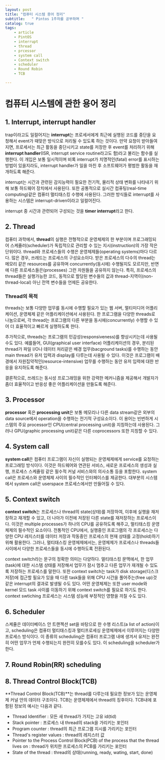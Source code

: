 ```yaml
---
layout: post
title: "컴퓨터 시스템 용어 정리"
subtitle:   " Pintos 1주차를 공부하며 "
catalog: true
tags:
    - article
    - PintOS
    - interrupt
    - thread
    - prcessor
    - system call
    - Context switch
    - scheduler
    - Round Robin
    - TCB

---
```


# 컴퓨터 시스템에 관한 용어 정리

## 1. Interrupt, interrupt handler

trap이라고도 일컬어지는 **interrupt**는 프로세서에게 최근에 실행된 코드를 중단을 요청해서 event가 때맞은 방식으로 처리될 수 있도록 하는 것이다. 만약 요청이 받아들여지면, 프로세서는 최근 활동을 중단시키고 state를 저장한 후 event를 처리하기 위해 **interrupt handler**(ISR, interrupt service routine라고도 함)라고 불리는 함수를 실행한다. 이 개입은 보통 일시적이며 비록 interrupt가 치명적인(fatal) error를 표시하는 방법이 있을지라도, interrupt handler가 일을 마친 후 소프트웨어가 평범한 활동을 재개하도록 해준다.

interrupt는 시간과 관련된 감지능력이 필요한 전기적, 물리적 상태 변화를 나타내기 위해 보통 하드웨어 장치에서 사용된다. 또한 공통적으로 실시간 컴퓨팅(real-time computing)같은 컴퓨터 멀티태스킹 수행에 사용된다. 그러한 방식들로 interrupt를 사용하는 시스템은 interrupt-driven이라고 일컬어진다.

interrupt 중 시간과 관련되어 구성되는 것을 **timer interrupt**라고 한다.



## 2. Thread

컴퓨터 과학에서, **thread**의 실행은 전형적으로 운영체제의 한 부분이며 프로그래밍되어 스케쥴러(scheduler)가 독립적으로 관리할 수 있는 지시(instruction)의 가장 작은 단위이다. thread와 프로세스들의 수행은 운영체제들(operating systems)마다 다르다. 많은 경우, 쓰레드는 프로세스의 구성요소이다. 받은 프로세스의 다수의 thread는 메모리 같은 resources를 공유하며 concurrently(동시에) 수행될지도 모르지만, 반면에 다른 프로세스들은(processes) 그런 자원들을 공유하지 않는다. 특히, 프로세스의 thread들은 실행가능한 코드, 동적으로 할당된 변수들의 값과 thread-지역이(non-thread-local) 아닌 전역 변수들을 언제든 공유한다.

### Thread의 목적

threads는 보통 다양한 업무를 동시에 수행할 필요가 있는 웹 서버, 멀티미디어 어플리케이션, 운영체제 같은 어플리케이션에서 사용된다. 한 프로그램을 다양한 threads로 나눔으로써, 각 thread는 프로그램의 다른 부분을 동시에(concurrently) 수행할 수 있어 더 효율적이고 빠르게 실행하도록 한다.

추가적으로, threads는 프로그램의 민감성(responsiveness)를 향상시키는데 사용될 수도 있다. 예를들어, GUI(graphical user interface) 어플리케이션의 경우, 분리된 thread가 파일 I/O나 데이터 처리같은 배경 업무(bacground tasks)를 수행하는 동안 main thread가 유저 입력과 display를 다루는데 사용될 수 있다. 이것은 프로그램이 배경에서 자원집약적인(resource-intensive) 업무를 수행하는 동안 유저 입력에 대한 반응을 유지하도록 해준다.

결론적으로, 쓰레드는 동시성 프로그래밍을 위한 강력한 메커니즘을 제공해서 개발자가 좀더 효율적이고 반응성 좋은 어플리케이션을 만들도록 해준다.

## 3. Processor

**processor** 혹은 **processing unit**은 보통 메모리나 다른 data stream같은 외부의 data source에서 operation을 수행하는 전기적 구성요소이다. 이 용어는 빈번하게 시스템의 주요 processor인 CPU(central processing unit)을 지칭하는데 사용된다. 그러나 GPU(graphic processing unit)같은 다른 coprocessors 또한 지칭할 수 있다.



## 4. System call

**system call**은 컴퓨터 프로그램이 자신이 실행되는 운영체제에게 service를 요청하는 프로그래밍 방식이다. 이것은 하드웨어와 연관된 서비스, 새로운 프로세스의 생성과 실행, 프로세스 스케쥴링 같은 필수적 커널 서비스와의 의사소통 등을 포함한다. system call은 프로세스와 운영체제 사이의 필수적인 인터페이스를 제공한다. 대부분의 시스템에서 system call은 userspace 프로세스에서만 만들어질 수 있다.



## 5. Context switch

**context switch**는 프로세스나 thread의 state(상태)를 저장하여, 이후에 실행을 재저장하고 재개할 수 있고, 더 나아가 이전에 저장된 다른 state를 재저장하는 프로세스이다. 이것은 multiple processes가 하나의 CPU를 공유하도록 해주고, 멀티태스킹 운영체제의 필수적인 요소이다. 전통적인 CPU에서, 실행중인 프로그램의 각 프로세스는 다양한 CPU 레지스터를 데이터 저장과 작동중인 프로세스의 현재 상태를 고정(hold)하기 위해 활용한다. 그러나, 멀티태스킹 운영체제에서는, 운영체제가 프로세스나 threads들 사이에서 다양한 프로세스들을 동시에 수행하도록 전환된다. 

context switch라는 문구의 정확한 의미는 다양하다. 멀티태스킹 문맥에서, 한 업무(task)에 대한 시스템 상태를 저장해서 업무가 잠시 멈추고 다른 업무가 재개될 수 있도록 저장하는 프로세스를 말한다. 또한 context switch는 task가 disk storage(디스크 저장)에 접근할 필요가 있을 때 다른 task들을 위해 CPU 시간을 풀어주는(free up)것같은 interrupt의 결과로 발생될 수도 있다. 어떤 운영체제는 또한 user mode와 kernel 모드 task 사이를 이동하기 위해 context switch를 필요로 하기도 한다. context swtiching 프로세스는 시스템 성능에 부정적인 영향을 끼칠 수도 있다.



## 6. Scheduler

스케쥴은 데이터베이스 안 트랜젝션 set을 바탕으로 한 수행 리스트(a list of action)이고, scheduling은 컴퓨터 멀티태스킹과 멀티프로세싱 운영체제에서 이루어지는 다양한 프로세스 방식이다. 이 종류의 scheduling은 컴퓨터 프로그램 내에 생겨서 유저는 완전히 어떤 업무가 언제 수행되는지 완전히 모를수도 있다. 이 scheduling을 scheduler가 한다.

## 7. Round Robin(RR) scheduling



## 8. Thread Control Block(TCB)

**Thread Control Block(TCB)**는 thread를 다루는데 필요한 정보가 있는 운영체제 커널 안의 데이터 구조이다. TCB는 운영체제에서 thread의 징후이다. TCB내에 포함된 정보의 예시는 다음과 같다.

- Thread Identifier : 모든 새 thread가 가지는 고유 id(tid)
- Stack pointer : 프로세스 내 thread의 stack을 가리키는 포인터
- Program counter : thread의 최근 프로그램 지시를 가리키는 포인터
- Thread's register values : thread의 레지스터 값
- Pointer to the Process Control Block(PCB) of the process that the thread lives on : thread가 위치한 프로세스의 PCB를 가리키는 포인터
- State of the thread : thread의 상태(running, ready, wating, start, done)
